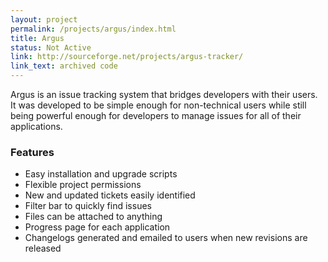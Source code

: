 ```yaml
---
layout: project
permalink: /projects/argus/index.html
title: Argus
status: Not Active
link: http://sourceforge.net/projects/argus-tracker/
link_text: archived code
---
```


Argus is an issue tracking system that bridges developers with their users.
It was developed to be simple enough for non-technical users while still being
powerful enough for developers to manage issues for all of their applications.

### Features

* Easy installation and upgrade scripts
* Flexible project permissions
* New and updated tickets easily identified
* Filter bar to quickly find issues
* Files can be attached to anything
* Progress page for each application
* Changelogs generated and emailed to users when new revisions are released
